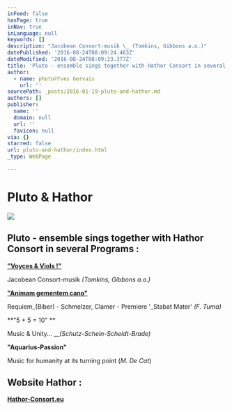 ```yaml
---
inFeed: false
hasPage: true
inNav: true
inLanguage: null
keywords: []
description: "Jacobean Consort-musik \_ (Tomkins, Gibbons a.o.)"
datePublished: '2016-08-24T08:09:24.463Z'
dateModified: '2016-08-24T08:09:23.377Z'
title: 'Pluto - ensemble sings together with Hathor Consort in several Programs :'
author:
  - name: photo©Yves Gervais
    url: ''
sourcePath: _posts/2016-01-19-pluto-and-hathor.md
authors: []
publisher:
  name: ''
  domain: null
  url: ''
  favicon: null
via: {}
starred: false
url: pluto-and-hathor/index.html
_type: WebPage

---
```

# Pluto & Hathor
![](https://s3-us-west-2.amazonaws.com/the-grid-img/p/b33626a8dfbf7dc71321328fe9a10b61fa607ba5.jpg)

## Pluto - ensemble sings together with Hathor Consort in several Programs :

**["Voyces & Viols !"][0]**

Jacobean Consort-musik  _(Tomkins, Gibbons a.o.)_

**["Animam gementem cano"][0]**

Requiem_(Biber) - Schmelzer, Clamer - Premiere '_Stabat Mater' _(F. Tuma)_

**"5 + 5 = 10" **

Music & Unity...   ___(Schutz-Schein-Scheidt-Brade)_

**"Aquarius-Passion"**

Music for humanity at its turning point   (_M. De Cat_)

## Website Hathor : 

**[Hathor-Consort.eu][1]**

[0]: https://thegrid.ai/pluto-ensemble/program-info/
[1]: http://www.hathor-consort.eu/